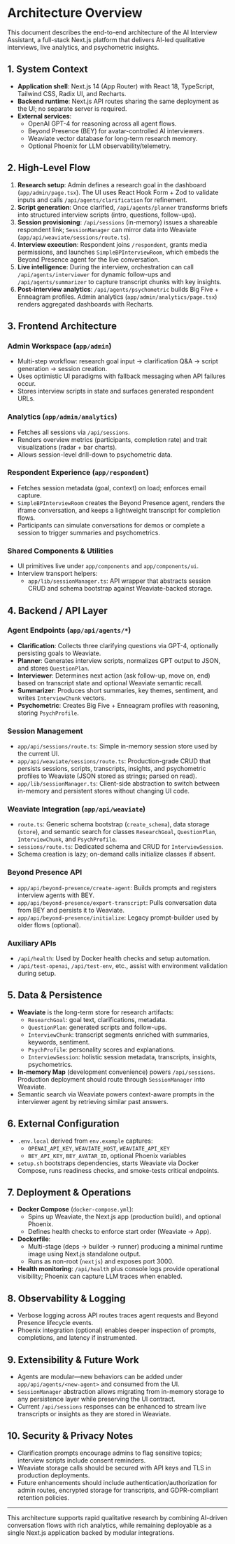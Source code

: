 # Architecture Overview

This document describes the end-to-end architecture of the AI Interview Assistant, a full-stack Next.js platform that delivers AI-led qualitative interviews, live analytics, and psychometric insights.

## 1. System Context
- **Application shell**: Next.js 14 (App Router) with React 18, TypeScript, Tailwind CSS, Radix UI, and Recharts.
- **Backend runtime**: Next.js API routes sharing the same deployment as the UI; no separate server is required.
- **External services**:
  - OpenAI GPT-4 for reasoning across all agent flows.
  - Beyond Presence (BEY) for avatar-controlled AI interviewers.
  - Weaviate vector database for long-term research memory.
  - Optional Phoenix for LLM observability/telemetry.

## 2. High-Level Flow
1. **Research setup**: Admin defines a research goal in the dashboard (`app/admin/page.tsx`). The UI uses React Hook Form + Zod to validate inputs and calls `/api/agents/clarification` for refinement.
2. **Script generation**: Once clarified, `/api/agents/planner` transforms briefs into structured interview scripts (intro, questions, follow-ups).
3. **Session provisioning**: `/api/sessions` (in-memory) issues a shareable respondent link; `SessionManager` can mirror data into Weaviate (`app/api/weaviate/sessions/route.ts`).
4. **Interview execution**: Respondent joins `/respondent`, grants media permissions, and launches `SimpleBPInterviewRoom`, which embeds the Beyond Presence agent for the live conversation.
5. **Live intelligence**: During the interview, orchestration can call `/api/agents/interviewer` for dynamic follow-ups and `/api/agents/summarizer` to capture transcript chunks with key insights.
6. **Post-interview analytics**: `/api/agents/psychometric` builds Big Five + Enneagram profiles. Admin analytics (`app/admin/analytics/page.tsx`) renders aggregated dashboards with Recharts.

## 3. Frontend Architecture
### Admin Workspace (`app/admin`)
- Multi-step workflow: research goal input → clarification Q&A → script generation → session creation.
- Uses optimistic UI paradigms with fallback messaging when API failures occur.
- Stores interview scripts in state and surfaces generated respondent URLs.

### Analytics (`app/admin/analytics`)
- Fetches all sessions via `/api/sessions`.
- Renders overview metrics (participants, completion rate) and trait visualizations (radar + bar charts).
- Allows session-level drill-down to psychometric data.

### Respondent Experience (`app/respondent`)
- Fetches session metadata (goal, context) on load; enforces email capture.
- `SimpleBPInterviewRoom` creates the Beyond Presence agent, renders the iframe conversation, and keeps a lightweight transcript for completion flows.
- Participants can simulate conversations for demos or complete a session to trigger summaries and psychometrics.

### Shared Components & Utilities
- UI primitives live under `app/components` and `app/components/ui`.
- Interview transport helpers:
  - `app/lib/sessionManager.ts`: API wrapper that abstracts session CRUD and schema bootstrap against Weaviate-backed storage.

## 4. Backend / API Layer
### Agent Endpoints (`app/api/agents/*`)
- **Clarification**: Collects three clarifying questions via GPT-4, optionally persisting goals to Weaviate.
- **Planner**: Generates interview scripts, normalizes GPT output to JSON, and stores `QuestionPlan`.
- **Interviewer**: Determines next action (ask follow-up, move on, end) based on transcript state and optional Weaviate semantic recall.
- **Summarizer**: Produces short summaries, key themes, sentiment, and writes `InterviewChunk` vectors.
- **Psychometric**: Creates Big Five + Enneagram profiles with reasoning, storing `PsychProfile`.

### Session Management
- `app/api/sessions/route.ts`: Simple in-memory session store used by the current UI.
- `app/api/weaviate/sessions/route.ts`: Production-grade CRUD that persists sessions, scripts, transcripts, insights, and psychometric profiles to Weaviate (JSON stored as strings; parsed on read).
- `app/lib/sessionManager.ts`: Client-side abstraction to switch between in-memory and persistent stores without changing UI code.

### Weaviate Integration (`app/api/weaviate`)
- `route.ts`: Generic schema bootstrap (`create_schema`), data storage (`store`), and semantic search for classes `ResearchGoal`, `QuestionPlan`, `InterviewChunk`, and `PsychProfile`.
- `sessions/route.ts`: Dedicated schema and CRUD for `InterviewSession`.
- Schema creation is lazy; on-demand calls initialize classes if absent.

### Beyond Presence API
- `app/api/beyond-presence/create-agent`: Builds prompts and registers interview agents with BEY.
- `app/api/beyond-presence/export-transcript`: Pulls conversation data from BEY and persists it to Weaviate.
- `app/api/beyond-presence/initialize`: Legacy prompt-builder used by older flows (optional).

### Auxiliary APIs
- `/api/health`: Used by Docker health checks and setup automation.
- `/api/test-openai`, `/api/test-env`, etc., assist with environment validation during setup.

## 5. Data & Persistence
- **Weaviate** is the long-term store for research artifacts:
  - `ResearchGoal`: goal text, clarifications, metadata.
  - `QuestionPlan`: generated scripts and follow-ups.
  - `InterviewChunk`: transcript segments enriched with summaries, keywords, sentiment.
  - `PsychProfile`: personality scores and explanations.
  - `InterviewSession`: holistic session metadata, transcripts, insights, psychometrics.
- **In-memory Map** (development convenience) powers `/api/sessions`. Production deployment should route through `SessionManager` into Weaviate.
- Semantic search via Weaviate powers context-aware prompts in the interviewer agent by retrieving similar past answers.

## 6. External Configuration
- `.env.local` derived from `env.example` captures:
  - `OPENAI_API_KEY`, `WEAVIATE_HOST`, `WEAVIATE_API_KEY`
  - `BEY_API_KEY`, `BEY_AVATAR_ID`, optional Phoenix variables
- `setup.sh` bootstraps dependencies, starts Weaviate via Docker Compose, runs readiness checks, and smoke-tests critical endpoints.

## 7. Deployment & Operations
- **Docker Compose** (`docker-compose.yml`):
  - Spins up Weaviate, the Next.js app (production build), and optional Phoenix.
  - Defines health checks to enforce start order (Weaviate → App).
- **Dockerfile**:
  - Multi-stage (deps → builder → runner) producing a minimal runtime image using Next.js standalone output.
  - Runs as non-root (`nextjs`) and exposes port 3000.
- **Health monitoring**: `/api/health` plus console logs provide operational visibility; Phoenix can capture LLM traces when enabled.

## 8. Observability & Logging
- Verbose logging across API routes traces agent requests and Beyond Presence lifecycle events.
- Phoenix integration (optional) enables deeper inspection of prompts, completions, and latency if instrumented.

## 9. Extensibility & Future Work
- Agents are modular—new behaviors can be added under `app/api/agents/<new-agent>` and consumed from the UI.
- `SessionManager` abstraction allows migrating from in-memory storage to any persistence layer while preserving the UI contract.
- Current `/api/sessions` responses can be enhanced to stream live transcripts or insights as they are stored in Weaviate.

## 10. Security & Privacy Notes
- Clarification prompts encourage admins to flag sensitive topics; interview scripts include consent reminders.
- Weaviate storage calls should be secured with API keys and TLS in production deployments.
- Future enhancements should include authentication/authorization for admin routes, encrypted storage for transcripts, and GDPR-compliant retention policies.

---

This architecture supports rapid qualitative research by combining AI-driven conversation flows with rich analytics, while remaining deployable as a single Next.js application backed by modular integrations.
